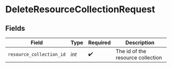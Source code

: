 # DeleteResourceCollectionRequest


## Fields

| Field                             | Type                              | Required                          | Description                       |
| --------------------------------- | --------------------------------- | --------------------------------- | --------------------------------- |
| `resource_collection_id`          | *int*                             | :heavy_check_mark:                | The id of the resource collection |